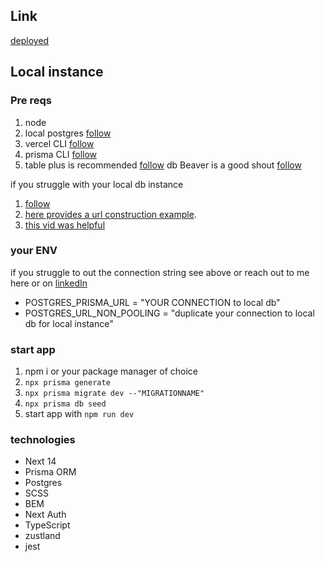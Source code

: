 ## Link

[deployed](https://meal-planner-pink.vercel.app/)

## Local instance

### Pre reqs

1. node
2. local postgres [follow](https://www.prisma.io/dataguide/postgresql/setting-up-a-local-postgresql-database)
3. vercel CLI [follow](https://vercel.com/docs/cli)
4. prisma CLI [follow](https://www.prisma.io/docs/orm/tools/prisma-cli)
5. table plus is recommended [follow](https://tableplus.com/) db Beaver is a good shout [follow](https://dbeaver.io/)

if you struggle with your local db instance

1. [follow](https://www.prisma.io/docs/orm/reference/connection-urls)
2. [here provides a url construction example](https://www.prisma.io/docs/orm/overview/databases/postgresql).
3. [this vid was helpful](https://www.youtube.com/watch?v=_ER9jHiylAo&t=152s)

### your ENV

if you struggle to out the connection string see above or reach out to me here or on [linkedIn](https://www.linkedin.com/in/georgia-h-b48434150/)

- POSTGRES_PRISMA_URL = "YOUR CONNECTION to local db"
- POSTGRES_URL_NON_POOLING = "duplicate your connection to local db for local instance"

### start app

1. npm i or your package manager of choice
2. `npx prisma generate`
3. `npx prisma migrate dev --"MIGRATIONNAME"`
4. `npx prisma db seed`
5. start app with `npm run dev`

### technologies

- Next 14
- Prisma ORM
- Postgres
- SCSS
- BEM
- Next Auth
- TypeScript
- zustland
- jest
